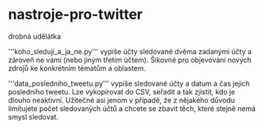# nastroje-pro-twitter
drobná udělátka

'''koho_sleduji_a_ja_ne.py''' vypíše účty sledované dvěma zadanými účty a zároveň ne vámi (nebo jiným třetím účtem). Šikovné pro objevování nových zdrojů ke konkrétním tématům a oblastem.

'''data_posledniho_tweetu.py''' vypíše sledované účty a datum a čas jejich posledního tweetu. Lze vykopírovat do CSV, seřadit a tak zjistit, kdo je dlouho neaktivní. Užitečné asi jenom v případě, že z nějakého důvodu limitujete počet sledovaných účtů a chcete se zbavit těch, které stejně nemá smysl sledovat.
